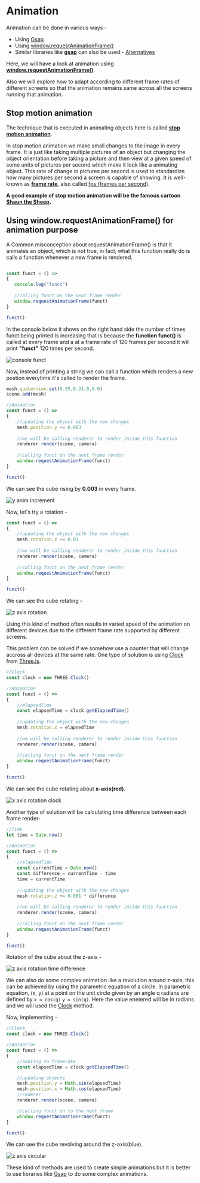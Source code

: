 # Animation

Animation can be done in various ways - 

* Using [Gsap](https://greensock.com/3) 
* Using [window.requestAnimationFrame()](https://developer.mozilla.org/en-US/docs/Web/API/window/requestAnimationFrame)
* Similar libraries like [**gsap**](https://greensock.com/3)  can also be used - [Alternatives](https://alternativeto.net/software/gsap/)

Here, we will have a look at animation using [**window.requestAnimationFrame()**](https://developer.mozilla.org/en-US/docs/Web/API/window/requestAnimationFrame).

Also we will explore how to adapt according to different frame rates of different screens so that the animation remains same across all the screens running that animation.

## Stop motion animation

The technique that is executed in animating objects here is called [**stop motion animation**](https://en.wikipedia.org/wiki/Stop_motion).

In stop motion animation we make small changes to the image in every frame. It is just like taking multiple pictures of an object but changing the object orientation before taking a picture and then view at a given speed of some units of pictures per second which make it look like a animating object.
This rate of change in pictures per second is used to standardize how many pictures per second a screen is capable of showing. It is well-known as [**frame rate**](https://en.wikipedia.org/wiki/Frame_rate), also called [fps (frames per second)](https://en.wikipedia.org/wiki/Frame_rate).

**A good example of stop motion animation will be the famous cartoon [Shaun the Sheep](https://en.wikipedia.org/wiki/Shaun_the_Sheep).**

## Using window.requestAnimationFrame() for animation purpose

A Common misconception about requestAnimationFrame() is that it animates an object, which is not true, in fact, what this function really do is calls a function whenever a new frame is rendered.

```javascript

const funct = () =>
{
   console.log("funct")
   
   //calling funct on the next frame render
   window.requestAnimationFrame(funct)
}

funct()
```

In the console below it shows on the right hand side the number of times funct being printed is increasing that is because the **function funct()** is called at every frame and a at a frame rate of 120 frames per second it will print **"funct"** 120 times per second.

![console funct](https://user-images.githubusercontent.com/39789077/131253425-51934f3d-cce1-4fc6-a306-5ce1deecd3a7.gif)

Now, instead of printing a string we can call a function which renders a new postion everytime it's called to render the frame.

```javascript
mesh.quaternion.set(0.95,0.31,0,0.0)
scene.add(mesh)

//Animation
const funct = () =>
{
    //updating the object with the new changes
    mesh.position.y += 0.003
    
    //we will be calling renderer to render inside this function
    renderer.render(scene, camera)
    
    //calling funct on the next frame render
    window.requestAnimationFrame(funct)
}

funct()
```
We can see the cube rising by **0.003** in every frame.

![y anim increment](https://user-images.githubusercontent.com/39789077/131253848-afca199b-c690-48ec-b1d2-8f11c61e83f1.gif)


Now, let's try a rotation - 

```javascript
const funct = () =>
{
    //updating the object with the new changes
    mesh.rotation.z += 0.01
    
    //we will be calling renderer to render inside this function
    renderer.render(scene, camera)
    
    //calling funct on the next frame render
    window.requestAnimationFrame(funct)
}

funct()
```
We can see the cube rotating -

![z axis rotation](https://user-images.githubusercontent.com/39789077/131254105-9f2c1430-7688-42d1-8f02-48526dfb694b.gif)

Using this kind of method often results in varied speed of the animation on different devices due to the different frame rate supported by different screens.

This problem can be solved if we somehow use a counter that will change accross all devices at the same rate. One type of solution is using [Clock](https://threejs.org/docs/index.html?q=cloc#api/en/core/Clock) from [Three.js](https://threejs.org/).

```javascript
//Clock
const clock = new THREE.Clock()

//Animation
const funct = () =>
{
    //elapsedTime
    const elapsedTime = clock.getElapsedTime()
    
    //updating the object with the new changes
    mesh.rotation.x = elapsedTime
    
    //we will be calling renderer to render inside this function
    renderer.render(scene, camera)
    
    //calling funct on the next frame render
    window.requestAnimationFrame(funct)
}

funct()
```

We can see the cube rotating about **x-axis(red)**.

![x axis rotation clock](https://user-images.githubusercontent.com/39789077/131254552-28df56ad-51d8-4ef0-b8d3-1bbcf18ad83a.gif)

Another type of solution will be calculating time difference between each frame render-

```javascript
//Time
let time = Date.now()

//Animation
const funct = () =>
{
    //elapsedTime
    const currentTime = Date.now()
    const difference = currentTime - time
    time = currentTime
    
    //updating the object with the new changes
    mesh.rotation.z += 0.001 * difference
    
    //we will be calling renderer to render inside this function
    renderer.render(scene, camera)
    
    //calling funct on the next frame render
    window.requestAnimationFrame(funct)
}

funct()
```

Rotation of the cube about the z-axis - 

![z axis rotation time difference](https://user-images.githubusercontent.com/39789077/131254782-2b20b221-3589-4b7b-9eeb-9a6a68c16c46.gif)

We can also do some complex animation like a revolution around z-axis, this can be achieved by using the parametric equation of a circle.
In parametric equation, (x, y) at a point on the unit circle given by an angle q radians are defined by ``x = cos(q)``  ``y = sin(q)``. 
Here the value enetered will be in radians and we will used the [Clock](https://threejs.org/docs/index.html?q=cloc#api/en/core/Clock) method.

Now, implementing - 

```javascript
//Clock
const clock = new THREE.Clock()

//Animation
const funct = () =>
{
    //adating to framerate
    const elapsedTime = clock.getElapsedTime()

    //updating objects
    mesh.position.y = Math.sin(elapsedTime) 
    mesh.position.x = Math.cos(elapsedTime)
    //rederer
    renderer.render(scene, camera)

    //calling funct on to the next frame
    window.requestAnimationFrame(funct)
}

funct()
```

We can see the cube revolving around the z-axis(blue).

![z axis circular](https://user-images.githubusercontent.com/39789077/131255332-ce032566-465a-4125-bd8f-6cf437fc0a8f.gif)

These kind of methods are used to create simple animations but it is better to use libraries like [Gsap](https://greensock.com/3) to do some complex animations.
